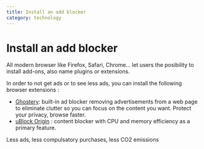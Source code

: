```yaml
---
title: Install an add blocker
category: technology
---
```


# Install an add blocker

All modern browser like Firefox, Safari, Chrome... let users the posibility to install add-ons, also name plugins or extensions.

In order to not get ads or to see less ads, you can install the following browser extensions :

- [Ghostery](https://addons.mozilla.org/da/firefox/addon/ghostery/): built-in ad blocker removing advertisements from a web page to eliminate clutter so you can focus on the content you want. Protect your privacy, browse faster.
- [uBlock Origin](https://addons.mozilla.org/da/firefox/addon/ublock-origin/) : content blocker with CPU and memory efficiency as a primary feature.

Less ads, less compulsatory purchases, less CO2 emissions
